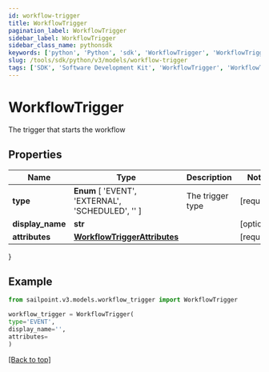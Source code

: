 ```yaml
---
id: workflow-trigger
title: WorkflowTrigger
pagination_label: WorkflowTrigger
sidebar_label: WorkflowTrigger
sidebar_class_name: pythonsdk
keywords: ['python', 'Python', 'sdk', 'WorkflowTrigger', 'WorkflowTrigger'] 
slug: /tools/sdk/python/v3/models/workflow-trigger
tags: ['SDK', 'Software Development Kit', 'WorkflowTrigger', 'WorkflowTrigger']
---
```


# WorkflowTrigger

The trigger that starts the workflow

## Properties

Name | Type | Description | Notes
------------ | ------------- | ------------- | -------------
**type** |  **Enum** [  'EVENT',    'EXTERNAL',    'SCHEDULED',    '' ] | The trigger type | [required]
**display_name** | **str** |  | [optional] 
**attributes** | [**WorkflowTriggerAttributes**](workflow-trigger-attributes) |  | [required]
}

## Example

```python
from sailpoint.v3.models.workflow_trigger import WorkflowTrigger

workflow_trigger = WorkflowTrigger(
type='EVENT',
display_name='',
attributes=
)

```
[[Back to top]](#) 

